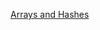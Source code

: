 [Arrays and Hashes](https://docs.google.com/presentation/d/1byL7pt5cSbgwMtjqyVjtZ4H7o269Fzne3pjf9UVjtcs/edit?usp=sharing)